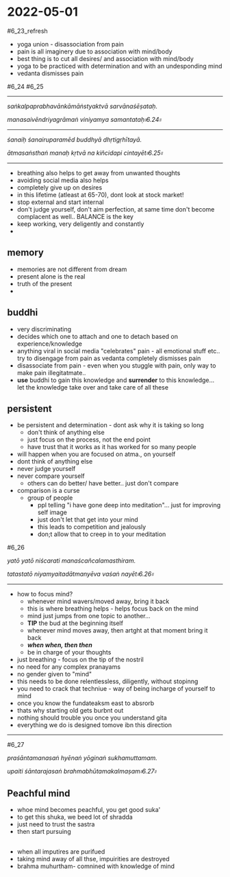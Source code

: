 # 2022-05-01

#6_23_refresh

- yoga union - disassociation from pain
- pain is all imaginery due to association with mind/body
- best thing is to cut all desires/ and association with mind/body
- yoga to be practiced with determination and with an undesponding mind
- vedanta dismisses pain

#6_24 #6_25

---

_saṅkalpaprabhavānkāmāṅstyaktvā sarvānaśēṣataḥ._

_manasaivēndriyagrāmaṅ viniyamya samantataḥ৷৷6.24৷৷_

---

_śanaiḥ śanairuparamēd buddhyā dhṛtigṛhītayā._

_ātmasaṅsthaṅ manaḥ kṛtvā na kiñcidapi cintayēt৷৷6.25৷৷_

---

- breathing also helps to get away from unwanted thoughts
- avoiding social media also helps
- completely give up on desires
- in this lifetime (atleast at 65-70), dont look at stock market!
- stop external and start internal
- don't judge yourself, don't aim perfection, at same time don't become complacent as well.. BALANCE is the key
- keep working, very deligently and constantly
- 
## memory
- memories are not different from dream
- present alone is the real
- truth of the present
- 

## buddhi
- very discriminating
- decides which one to attach and one to detach based on experience/knowledge
- anything viral in social media "celebrates" pain - all emotional stuff etc.. try to disengage from pain as vedanta completely dismisses pain
- disassociate from pain - even when you stuggle with pain, only way to make pain illegitatmate..
- **use** buddhi to gain this knowledge and **surrender** to this knowledge... let the knowledge take over and take care of all these

## persistent 
- be persistent and determination - dont ask why it is taking so long
  - don't think of anything else
  - just focus on the process, not the end point
  - have trust that it works as it has worked for so many people
- will happen when you are focused on atma., on yourself
- dont think of anything else
- never judge yourself
- never compare yourself
  - others can do better/ have better.. just don't compare
- comparison is a curse
  - group of people 
    - ppl telling "i have gone deep into meditation"... just for improving self image
    - just don't let that get into your mind
    - this leads to competition and jealously
    - don;t allow that to creep in to your meditation



#6_26

_yatō yatō niścarati manaścañcalamasthiram._

_tatastatō niyamyaitadātmanyēva vaśaṅ nayēt৷৷6.26৷৷_

---

- how to focus mind?
  - whenever mind wavers/moved away, bring it back
  - this is where breathing helps - helps focus back on the mind
  - mind just jumps from one topic to another... 
  - **TIP** the bud at the beginning itself
  - whenever mind moves away, then artght at that moment bring it back
  - _**when when, then then**_
  - be in charge of your thoughts
- just breathing - focus on the tip of the nostril
- no need for any complex pranayams
- no gender given to "mind"
- this needs to be done relentlessless, diligently, without stopinng
- you need to crack that techniue - way of being incharge of yourself to mind
- once you know the fundateaksm east to absrorb
- thats why starting old gets burbnt out
- nothing should trouble you once you understand gita
- everything we do is designed tomove ibn this direction

---

#6_27

_praśāntamanasaṅ hyēnaṅ yōginaṅ sukhamuttamam._

_upaiti śāntarajasaṅ brahmabhūtamakalmaṣam৷৷6.27৷৷_



##  Peachful mind
- whoe mind becomes peachful, you get good suka'
- to get this shuka, we beed lot of shradda
- just need to trust the sastra
- then start pursuing


## 
- when all imputires are purifued
- taking mind away of all thse, impuirities are destroyed
- brahma muhurtham-  comnined with knowledge of mind
